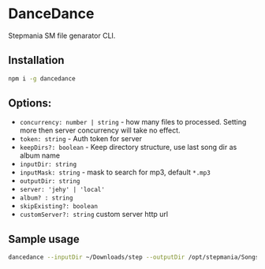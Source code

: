 # DanceDance

Stepmania SM file genarator CLI.

## Installation

```bash
npm i -g dancedance
```

## Options:

* `concurrency: number | string` - how many files to processed. Setting more then server concurrency will take no effect.
* `token: string` - Auth token for server
* `keepDirs?: boolean` - Keep directory structure, use last song dir as album name
* `inputDir: string`
* `inputMask: string` - mask to search for mp3, default `*.mp3`
* `outputDir: string`
* `server: 'jehy' | 'local'`
* `album? : string`
* `skipExisting?: boolean`
* `customServer?: string` custom server http url

## Sample usage
```bash
dancedance --inputDir ~/Downloads/step --outputDir /opt/stepmania/Songs/  --keepDirs true --concurrency 5 --token *** --skipExisting true
```

